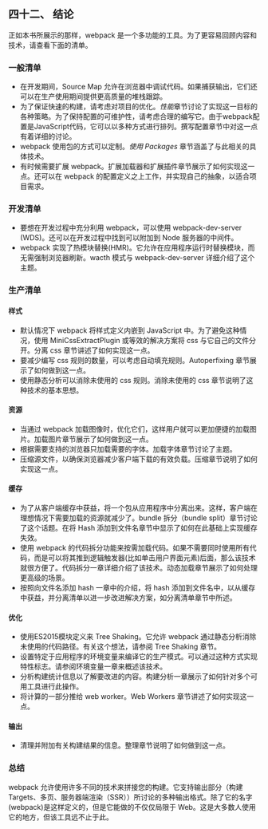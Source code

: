 四十二、 结论
---
正如本书所展示的那样，webpack 是一个多功能的工具。为了更容易回顾内容和技术，请查看下面的清单。
### 一般清单
* 在开发期间，Source Map 允许在浏览器中调试代码。如果捕获输出，它们还可以在生产使用期间提供更高质量的堆栈跟踪。
* 为了保证快速的构建，请考虑对项目的优化。*性能*章节讨论了实现这一目标的各种策略。为了保持配置的可维护性，请考虑合理的编写它。由于webpack配置是JavaScript代码，它可以以多种方式进行排列。撰写配置章节中对这一点有着详细的讨论。
* webpack 使用包的方式可以定制。*使用 Packages* 章节涵盖了与此相关的具体技术。
* 有时候需要扩展 webpack。扩展加载器和扩展插件章节展示了如何实现这一点。还可以在 webpack 的配置定义之上工作，并实现自己的抽象，以适合项目需求。
### 开发清单
* 要想在开发过程中充分利用 webpack，可以使用 webpack-dev-server (WDS)。还可以在开发过程中找到可以附加到 Node 服务器的中间件。
* webpack 实现了热模块替换(HMR)。它允许在应用程序运行时替换模块，而无需强制浏览器刷新。wacth 模式与 webpack-dev-server 详细介绍了这个主题。
### 生产清单
#### 样式
* 默认情况下 webpack 将样式定义内嵌到 JavaScript 中。为了避免这种情况，使用 MiniCssExtractPlugin 或等效的解决方案将 css 与它自己的文件分开。分离 css 章节讲述了如何实现这一点。
* 要减少编写 css 规则的数量，可以考虑自动填充规则。Autoperfixing 章节展示了如何做到这一点。
* 使用静态分析可以消除未使用的 css 规则。消除未使用的 css 章节说明了这种技术的基本思想。
#### 资源
* 当通过 webpack 加载图像时，优化它们，这样用户就可以更加便捷的加载图片。加载图片章节展示了如何做到这一点。
* 根据需要支持的浏览器只加载需要的字体。加载字体章节讨论了主题。
* 压缩源文件，以确保浏览器减少客户端下载的有效负载。压缩章节说明了如何实现这一点。
#### 缓存
* 为了从客户端缓存中获益，将一个包从应用程序中分离出来。这样，客户端在理想情况下需要加载的资源就减少了。bundle 拆分（bundle split）章节讨论了这个话题。在将 Hash 添加到文件名章节中显示了如何在此基础上实现缓存失效。
* 使用 webpack 的代码拆分功能来按需加载代码。如果不需要同时使用所有代码，而是可以将其推到逻辑触发器(比如单击用户界面元素)后面，那么该技术就很方便了。代码拆分一章详细介绍了该技术。动态加载章节展示了如何处理更高级的场景。
* 按照向文件名添加 hash 一章中的介绍，将 hash 添加到文件名中，以从缓存中获益，并分离清单以进一步改进解决方案，如分离清单章节中所述。
#### 优化
* 使用ES2015模块定义来 Tree Shaking。它允许 webpack 通过静态分析消除未使用的代码路径。有关这个想法，请参阅 Tree Shaking 章节。
* 设置特定于应用程序的环境变量来编译它的生产模式。可以通过这种方式实现特性标志。请参阅环境变量一章来概述该技术。
* 分析构建统计信息以了解要改进的内容。构建分析一章展示了如何针对多个可用工具进行此操作。
* 将计算的一部分推给 web worker。Web Workers 章节讲述了如何实现这一点。
#### 输出
* 清理并附加有关构建结果的信息。整理章节说明了如何做到这一点。
### 总结
webpack 允许使用许多不同的技术来拼接您的构建。它支持输出部分（构建Targets、多页、服务器端渲染（SSR））所讨论的多种输出格式。除了它的名字(webpack)是这样定义的，但是它能做的不仅仅局限于 Web。这是大多数人使用它的地方，但该工具远不止于此。
